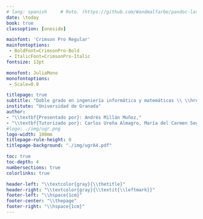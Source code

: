 ```yaml
---
# lang: spanish     # Roto. (https://github.com/Wandmalfarbe/pandoc-latex-template/issues/278)
date: \today
book: true
classoption: [oneside]

mainfont: 'Crimson Pro Regular'
mainfontoptions:
 - BoldFont=CrimsonPro-Bold
 - ItalicFont=CrimsonPro-Italic
fontsize: 13pt

monofont: JuliaMono
monofontoptions:
 - Scale=0.8

titlepage: true
subtitle: "Doble grado en ingeniería informática y matemáticas \\ \\href{http://asmilex.github.io/Raytracing}{asmilex.github.io/Raytracing}"
institute: "Universidad de Granada"
author:
- "\\textbf{Presentado por}: Andrés Millán Muñoz,"
- "\\textbf{Tutorizado por}: Carlos Ureña Almagro, María del Carmen Segovia García"
#logo: ./img/ugr.png
logo-width: 100mm
titlepage-rule-height: 0
titlepage-background: "./img/ugrA4.pdf"

toc: true
toc-depth: 4
numbersections: true
colorlinks: true

header-left: "\\textcolor{gray}{\\thetitle}"
header-right: "\\textcolor{gray}{\\textit{\\leftmark}}"
footer-left: "\\hspace{1cm}"
footer-center: "\\thepage"
footer-right: "\\hspace{1cm}"
---
```

